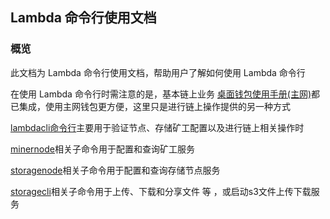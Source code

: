 ## Lambda 命令行使用文档 

### 概览 

此文档为 Lambda 命令行使用文档，帮助用户了解如何使用 Lambda 命令行 

在使用 Lambda 命令行时需注意的是，基本链上业务 [桌面钱包使用手册(主网)](Lambda-Wallet-Guide.md)都已集成，使用主网钱包更方便，这里只是进行链上操作提供的另一种方式 

[lambdacli命令行](lambdacli/README.md)主要用于验证节点、存储矿工配置以及进行链上相关操作时 

[minernode](minernode/README.md)相关子命令用于配置和查询矿工服务 

[storagenode](storagenode/README.md)相关子命令用于配置和查询存储节点服务 

[storagecli](storagecli/README.md)相关子命令用于上传、下载和分享文件 等 ，或启动s3文件上传下载服务 
